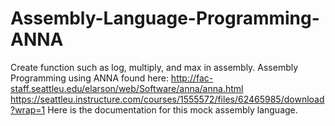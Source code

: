 # Assembly-Language-Programming-ANNA
Create function such as log, multiply, and max in assembly.
Assembly Programming using ANNA found here: http://fac-staff.seattleu.edu/elarson/web/Software/anna/anna.html
https://seattleu.instructure.com/courses/1555572/files/62465985/download?wrap=1 Here is the documentation for this mock assembly language.
